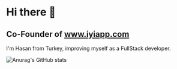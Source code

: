 # Hi there 👋
## Co-Founder of www.iyiapp.com

I'm Hasan from Turkey, improving myself as a FullStack developer. 

![Anurag's GitHub stats](https://github-readme-stats.vercel.app/api?username=iyiapp&show_icons=true&theme=highcontrast)
